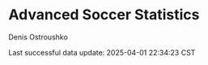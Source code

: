 # Advanced Soccer Statistics
Denis Ostroushko

<!-- gfm -->

Last successful data update: 2025-04-01 22:34:23 CST

